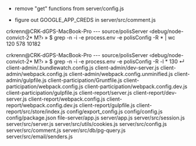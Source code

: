 * remove "get" functions from server/config.js

* figure out GOOGLE_APP_CREDS in server/src/comment.js

crkrenn@CRK-dGPS-MacBook-Pro --- source/polisServer ‹debug/node-convict-2* M?› » 
$ grep -n -i -e process.env -e polisConfig -R * | wc  
     120     578   10182

crkrenn@CRK-dGPS-MacBook-Pro --- source/polisServer ‹debug/node-convict-2* M?› » 
$ grep -n -i -e process.env -e polisConfig -R -l *                                                                   130 ↵
client-admin/.bundlewatch.config.js
client-admin/dev-server.js
client-admin/webpack.config.js
client-admin/webpack.config.unminified.js
client-admin/gulpfile.js
client-participation/Gruntfile.js
client-participation/webpack.config.js
client-participation/webpack.config.dev.js
client-participation/gulpfile.js
client-report/server.js
client-report/dev-server.js
client-report/webpack.config.js
client-report/webpack.config.dev.js
client-report/gulpfile.js
client-report/src/store/index.js
config/export_config.js
config/config.js
config/package.json
file-server/app.js
server/app.js
server/src/session.js
server/src/server.js
server/src/utils/cookies.js
server/src/config.js
server/src/comment.js
server/src/db/pg-query.js
server/src/email/senders.js
